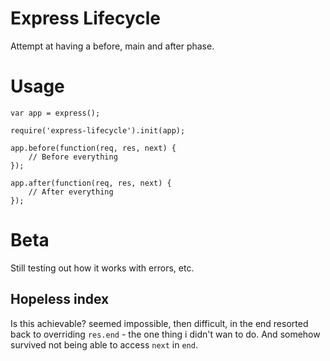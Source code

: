 # Express Lifecycle

Attempt at having a before, main and after phase.

# Usage
```
var app = express();

require('express-lifecycle').init(app);

app.before(function(req, res, next) {
    // Before everything
});

app.after(function(req, res, next) {
    // After everything
});
```

# Beta
Still testing out how it works with errors, etc.

## Hopeless index
Is this achievable? seemed impossible, then difficult, in the end resorted back to overriding `res.end` - the one thing i didn't wan to do. And somehow survived not being able to access `next` in `end`.
